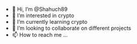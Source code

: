 - 👋 Hi, I’m @Shahuch89
- 👀 I’m interested in crypto 
- 🌱 I’m currently learning crypto 
- 💞️ I’m looking to collaborate on different projects 
- 📫 How to reach me ...

<!---
Shahuch89/Shahuch89 is a ✨ special ✨ repository because its `README.md` (this file) appears on your GitHub profile.
You can click the Preview link to take a look at your changes.
--->
